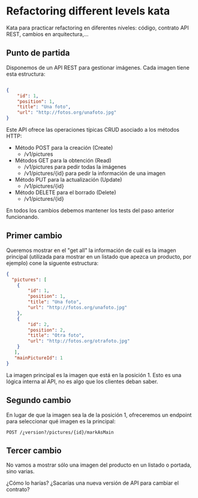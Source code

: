 # Refactoring different levels kata
Kata para practicar refactoring en diferentes niveles: código, contrato API REST, cambios en arquitectura,...

## Punto de partida

Disponemos de un API REST para gestionar imágenes. Cada imagen tiene esta estructura:

```json

{
    "id": 1,
    "position": 1,
    "title": "Una foto",
    "url": "http://fotos.org/unafoto.jpg"
}
```

Este API ofrece las operaciones típicas CRUD asociado a los métodos HTTP:
 * Método POST para la creación        (Create)
    * /v1/pictures
 * Métodos GET para la  obtención      (Read)
    * /v1/pictures para pedir todas la imágenes
    * /v1/pictures/{id} para pedir la información de una imagen
 * Método PUT para la actualización (Update)
    * /v1/pictures/{id}
 * Método DELETE para el borrado       (Delete)
    * /v1/pictures/{id}

En todos los cambios debemos mantener los tests del paso anterior funcionando.

## Primer cambio

Queremos mostrar en el "get all" la información de cuál es la imagen principal (utilizada para mostrar en un listado que apezca un producto, por ejemplo) cone
 la siguente estructura:

```json
{
  "pictures": [
    {
        "id": 1,
        "position": 1,
        "title": "Una foto",
        "url": "http://fotos.org/unafoto.jpg"
    },
    {
        "id": 2,
        "position": 2,
        "title": "Otra foto",
        "url": "http://fotos.org/otrafoto.jpg"
    }
   ],
   "mainPictureId": 1
}
```
La imagen principal es la imagen que está en la posición 1. Esto es una lógica interna al API, no es algo que los clientes deban saber.

## Segundo cambio

En lugar de que la imagen sea la de la posición 1, ofreceremos un endpoint para seleccionar qué imagen es la principal:
```
POST /¿version?/pictures/{id}/markAsMain
```

## Tercer cambio

No vamos a mostrar sólo una imagen del producto en un listado o portada, sino varias.

¿Cómo lo harías? ¿Sacarías una nueva versión de API para cambiar el contrato? 
